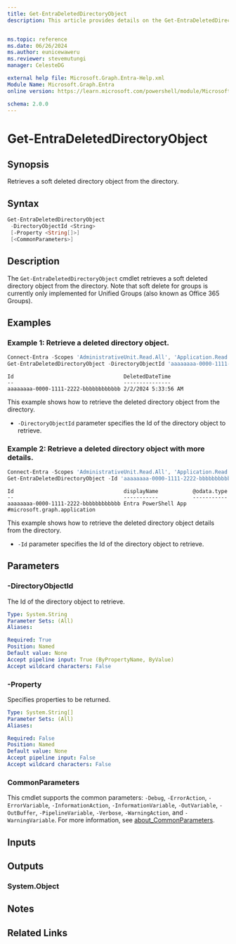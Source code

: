 ```yaml
---
title: Get-EntraDeletedDirectoryObject
description: This article provides details on the Get-EntraDeletedDirectoryObject command.


ms.topic: reference
ms.date: 06/26/2024
ms.author: eunicewaweru
ms.reviewer: stevemutungi
manager: CelesteDG

external help file: Microsoft.Graph.Entra-Help.xml
Module Name: Microsoft.Graph.Entra
online version: https://learn.microsoft.com/powershell/module/Microsoft.Graph.Entra/Get-EntraDeletedDirectoryObject

schema: 2.0.0
---
```


# Get-EntraDeletedDirectoryObject

## Synopsis

Retrieves a soft deleted directory object from the directory.

## Syntax

```powershell
Get-EntraDeletedDirectoryObject
 -DirectoryObjectId <String>
 [-Property <String[]>]
 [<CommonParameters>]
```

## Description

The `Get-EntraDeletedDirectoryObject` cmdlet retrieves a soft deleted directory object from the directory.
Note that soft delete for groups is currently only implemented for Unified Groups (also known as
Office 365 Groups).

## Examples

### Example 1: Retrieve a deleted directory object.

```powershell
Connect-Entra -Scopes 'AdministrativeUnit.Read.All', 'Application.Read.All','Group.Read.All','User.Read.All'
Get-EntraDeletedDirectoryObject -DirectoryObjectId 'aaaaaaaa-0000-1111-2222-bbbbbbbbbbbb'
```

```Output
Id                                   DeletedDateTime
--                                   ---------------
aaaaaaaa-0000-1111-2222-bbbbbbbbbbbb 2/2/2024 5:33:56 AM
```

This example shows how to retrieve the deleted directory object from the directory.

- `-DirectoryObjectId` parameter specifies the Id of the directory object to retrieve.

### Example 2: Retrieve a deleted directory object with more details.

```powershell
Connect-Entra -Scopes 'AdministrativeUnit.Read.All', 'Application.Read.All','Group.Read.All','User.Read.All'
Get-EntraDeletedDirectoryObject -Id 'aaaaaaaa-0000-1111-2222-bbbbbbbbbbbb' | Format-Table -Property Id, displayName, '@odata.type' -AutoSize
```

```Output
Id                                   displayName           @odata.type
--                                   -----------           -----------
aaaaaaaa-0000-1111-2222-bbbbbbbbbbbb Entra PowerShell App #microsoft.graph.application
```

This example shows how to retrieve the deleted directory object details from the directory.

- `-Id` parameter specifies the Id of the directory object to retrieve.

## Parameters

### -DirectoryObjectId

The Id of the directory object to retrieve.

```yaml
Type: System.String
Parameter Sets: (All)
Aliases:

Required: True
Position: Named
Default value: None
Accept pipeline input: True (ByPropertyName, ByValue)
Accept wildcard characters: False
```

### -Property

Specifies properties to be returned.

```yaml
Type: System.String[]
Parameter Sets: (All)
Aliases:

Required: False
Position: Named
Default value: None
Accept pipeline input: False
Accept wildcard characters: False
```

### CommonParameters

This cmdlet supports the common parameters: `-Debug`, `-ErrorAction`, `-ErrorVariable`, `-InformationAction`, `-InformationVariable`, `-OutVariable`, `-OutBuffer`, `-PipelineVariable`, `-Verbose`, `-WarningAction`, and `-WarningVariable`. For more information, see [about_CommonParameters](https://go.microsoft.com/fwlink/?LinkID=113216).

## Inputs

## Outputs

### System.Object

## Notes

## Related Links
